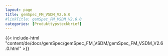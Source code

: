 ```yaml
---
layout: page
title: gemSpec_FM_VSDM_V2.6.0
#linkTitle: gemSpec_FM_VSDM_V2.6.0
categories: [Produkttypsteckbrief]
---
```

{{< include-html "content/de/docs/gemSpec/gemSpec_FM_VSDM/gemSpec_FM_VSDM_V2.6.0.html" >}}